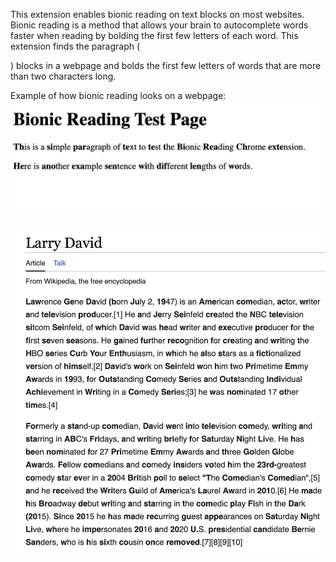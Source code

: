 This extension enables bionic reading on text blocks on most websites. 
Bionic reading is a method that allows your brain to autocomplete words faster when reading by bolding the first few letters of each word. This extension finds the paragraph (<p>) blocks in a webpage and bolds the first few letters of words that are more than two characters long.

Example of how bionic reading looks on a webpage:
![bionic reading implemented on example webpage](image.png)

![bionic reading implemented on Larry David's Wikipedia page](image-1.png)